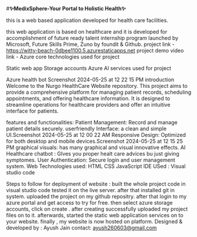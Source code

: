 #**✨MedixSphere-Your Portal to Holistic Health✨**


this is a web based application developed for health care facilities.

this web application is based on healthcare and it is developed for accomplishment of future ready talent internship program launched by Microsoft, Future Skills Prime, Zuno by foundit & Github.
project link - https://witty-beach-0dbee1100.5.azurestaticapps.net
project demo video link -
Azure core technologies used for project

Static web app
Storage accounts
Azure AI services used for project

Azure health bot
Screenshot 2024-05-25 at 12 22 15 PM
introduction
Welcome to the Nurgo HealthCare Website repository. This project aims to provide a comprehensive platform for managing patient records, scheduling appointments, and offering healthcare information. It is designed to streamline operations for healthcare providers and offer an intuitive interface for patients.

features and functionalities:
Patient Management: Record and manage patient details securely.
userfriendly Interface: a clean and simple UI.Screenshot 2024-05-25 at 12 00 22 AM
Responsive Design: Optimized for both desktop and mobile devices.Screenshot 2024-05-25 at 12 15 25 PM
graphical visuals: has many graphical and visual innovative effects.
AI Healthcare chatbot : GIves you proper healt care advices bu just giving symptomes.
User Authentication: Secure login and user management system.
Web Technologies used:
HTML
CSS
JavaScript
IDE USed :
Visual studio code

Steps to follow for deployment of website :
built the whole project code in visual studio code
tested it on the live server.
after that installed git in system.
uploaded the project on my github repositry.
after that login to my azure portal and get access to try for free.
then select azure storage accounts, click on create .
after creating successfully uploaded my project files on to it.
afterwards, started the static web application services on to your website.
finally , my website is now hosted on platform.
Designed & developed by :
Ayush Jain
contact:
ayush260603@gmail.com

